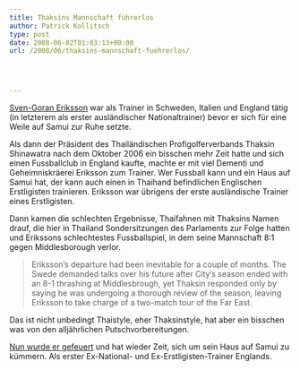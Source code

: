 ```yaml
---
title: Thaksins Mannschaft führerlos
author: Patrick Kollitsch
type: post
date: 2008-06-02T01:03:13+00:00
url: /2008/06/thaksins-mannschaft-fuehrerlos/




---
```

[Sven-Goran Eriksson][1] war als Trainer in Schweden, Italien und England tätig (in letzterem als erster ausländischer Nationaltrainer) bevor er sich für eine Weile auf Samui zur Ruhe setzte. 

Als dann der Präsident des Thailändischen Profigolferverbands Thaksin Shinawatra nach dem Oktober 2006 ein bisschen mehr Zeit hatte und sich einen Fussballclub in England kaufte, machte er mit viel Dementi und Geheimniskräerei Eriksson zum Trainer. Wer Fussball kann und ein Haus auf Samui hat, der kann auch einen in Thaihand befindlichen Englischen Erstligisten trainieren. Eriksson war übrigens der erste ausländische Trainer eines Erstligisten.

Dann kamen die schlechten Ergebnisse, Thaifahnen mit Thaksins Namen drauf, die hier in Thailand Sondersitzungen des Parlaments zur Folge hatten und Erikssons schlechtestes Fussballspiel, in dem seine Mannschaft 8:1 gegen Middlesborough verlor. 

> Eriksson&#8217;s departure had been inevitable for a couple of months. The Swede demanded talks over his future after City&#8217;s season ended with an 8-1 thrashing at Middlesbrough, yet Thaksin responded only by saying he was undergoing a thorough review of the season, leaving Eriksson to take charge of a two-match tour of the Far East.

Das ist nicht unbedingt Thaistyle, eher Thaksinstyle, hat aber ein bisschen was von den alljährlichen Putschvorbereitungen.

[Nun wurde er gefeuert][2] und hat wieder Zeit, sich um sein Haus auf Samui zu kümmern. Als erster Ex-National- und Ex-Erstligisten-Trainer Englands.

 [1]: http://en.wikipedia.org/wiki/Sven-Goran_Eriksson
 [2]: http://www.guardian.co.uk/sport/2008/jun/02/premierleague.manchestercity